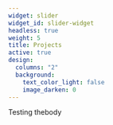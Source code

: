 ```yaml
---
widget: slider
widget_id: slider-widget
headless: true
weight: 5
title: Projects
active: true
design:
  columns: "2"
  background:
    text_color_light: false
    image_darken: 0
---
```

Testing thebody